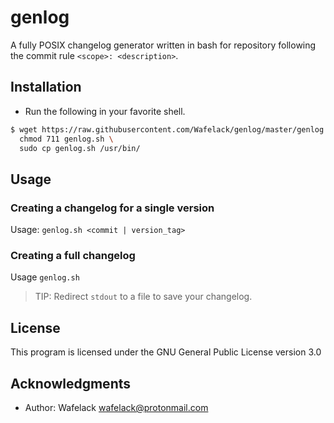 genlog
======

A fully POSIX changelog generator written in bash for repository following the commit rule `<scope>: <description>`.

Installation
------------

* Run the following in your favorite shell.

```bash
$ wget https://raw.githubusercontent.com/Wafelack/genlog/master/genlog.sh \
  chmod 711 genlog.sh \
  sudo cp genlog.sh /usr/bin/
```

Usage
-----

### Creating a changelog for a single version

Usage: `genlog.sh <commit | version_tag>`

### Creating a full changelog

Usage `genlog.sh`

> TIP: Redirect `stdout` to a file to save your changelog.

License
-------

This program is licensed under the GNU General Public License version 3.0

Acknowledgments
---------------

* Author: Wafelack <wafelack@protonmail.com>
